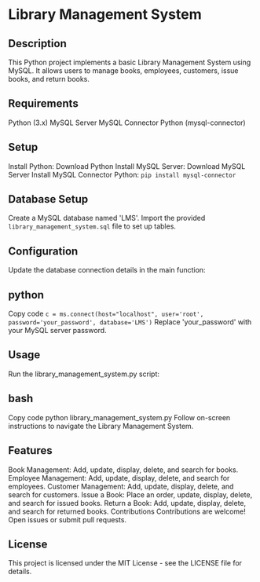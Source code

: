 # Library Management System

## Description
This Python project implements a basic Library Management System using MySQL. It allows users to manage books, employees, customers, issue books, and return books.

## Requirements
Python (3.x)
MySQL Server
MySQL Connector Python (mysql-connector)

## Setup
Install Python: Download Python
Install MySQL Server: Download MySQL Server
Install MySQL Connector Python: `pip install mysql-connector`

## Database Setup
Create a MySQL database named 'LMS'.
Import the provided `library_management_system.sql` file to set up tables.

## Configuration
Update the database connection details in the main function:

## python
Copy code
```c = ms.connect(host="localhost", user='root', password='your_password', database='LMS')```
Replace 'your_password' with your MySQL server password.

## Usage
Run the library_management_system.py script:

## bash
Copy code
python library_management_system.py
Follow on-screen instructions to navigate the Library Management System.

## Features
Book Management: Add, update, display, delete, and search for books.
Employee Management: Add, update, display, delete, and search for employees.
Customer Management: Add, update, display, delete, and search for customers.
Issue a Book: Place an order, update, display, delete, and search for issued books.
Return a Book: Add, update, display, delete, and search for returned books.
Contributions
Contributions are welcome! Open issues or submit pull requests.

## License
This project is licensed under the MIT License - see the LICENSE file for details.

